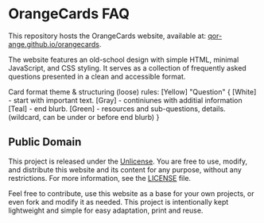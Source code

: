 # OrangeCards FAQ

This repository hosts the OrangeCards website, available at: [qor-ange.github.io/orangecards](https://qor-ange.github.io/orangecards/).

The website features an old-school design with simple HTML, minimal JavaScript, and CSS styling. It serves as a collection of frequently asked questions presented in a clean and accessible format.

Card format theme & structuring (loose) rules:
[Yellow] "Question"
{ 
    [White] - start with important text.
    [Gray] - continiunes with additial information
    [Teal] - end blurb.
    [Green] - resources and sub-questions, details.
             (wildcard, can be under or before end blurb)
}


## Public Domain

This project is released under the [Unlicense](https://unlicense.org/). You are free to use, modify, and distribute this website and its content for any purpose, without any restrictions. For more information, see the [LICENSE](LICENSE) file.

Feel free to contribute, use this website as a base for your own projects, or even fork and modify it as needed. This project is intentionally kept lightweight and simple for easy adaptation, print and reuse.
